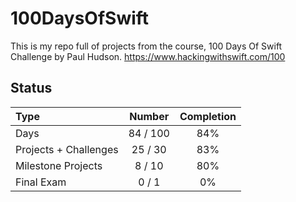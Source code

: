 # 100DaysOfSwift

This is my repo full of projects from the course, 100 Days Of Swift Challenge by Paul Hudson.
https://www.hackingwithswift.com/100

## Status

Type               | Number  | Completion
:---               |  :---:  |   :---:
Days           |  84 / 100 | 84%
Projects + Challenges |  25 / 30 | 83%
Milestone Projects |  8 / 10 | 80%
Final Exam         |  0 / 1  | 0%

